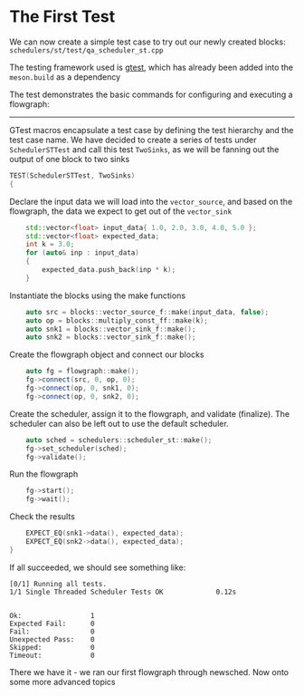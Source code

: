 # The First Test

We can now create a simple test case to try out our newly created blocks: `schedulers/st/test/qa_scheduler_st.cpp`

The testing framework used is [gtest](https://github.com/google/googletest), which has already been added into the `meson.build` as a dependency

The test demonstrates the basic commands for configuring and executing a flowgraph:

----
GTest macros encapsulate a test case by defining the test hierarchy and the test case name.  We have decided to create a series of tests under `SchedulerSTTest` and call this test `TwoSinks`, as we will be fanning out the output of one block to two sinks

```cpp
TEST(SchedulerSTTest, TwoSinks)
{
```
Declare the input data we will load into the `vector_source`, and based on the flowgraph, the data we expect to get out of the `vector_sink`

```cpp
    std::vector<float> input_data{ 1.0, 2.0, 3.0, 4.0, 5.0 };
    std::vector<float> expected_data;
    int k = 3.0;
    for (auto& inp : input_data)
    {
        expected_data.push_back(inp * k);
    }
```

Instantiate the blocks using the make functions
```cpp
    auto src = blocks::vector_source_f::make(input_data, false);
    auto op = blocks::multiply_const_ff::make(k);
    auto snk1 = blocks::vector_sink_f::make();
    auto snk2 = blocks::vector_sink_f::make();
```
Create the flowgraph object and connect our blocks
```cpp
    auto fg = flowgraph::make();
    fg->connect(src, 0, op, 0);
    fg->connect(op, 0, snk1, 0);
    fg->connect(op, 0, snk2, 0);
```

Create the scheduler, assign it to the flowgraph, and validate (finalize).  The scheduler can also be left out to use the default scheduler.

```cpp
    auto sched = schedulers::scheduler_st::make();
    fg->set_scheduler(sched);
    fg->validate();
```
Run the flowgraph
```cpp
    fg->start();
    fg->wait();
```
Check the results
```cpp
    EXPECT_EQ(snk1->data(), expected_data);
    EXPECT_EQ(snk2->data(), expected_data);
}
```

If all succeeded, we should see something like:

```
[0/1] Running all tests.
1/1 Single Threaded Scheduler Tests OK             0.12s


Ok:                 1   
Expected Fail:      0   
Fail:               0   
Unexpected Pass:    0   
Skipped:            0   
Timeout:            0   
```

There we have it - we ran our first flowgraph through newsched.  Now onto some more advanced topics